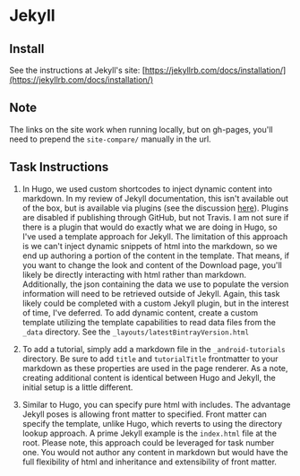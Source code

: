 # Jekyll

## Install
See the instructions at Jekyll's site: [https://jekyllrb.com/docs/installation/](https://jekyllrb.com/docs/installation/)

## Note
The links on the site work when running locally, but on gh-pages, you'll need to prepend the ```site-compare/``` manually in the url.

## Task Instructions
1. In Hugo, we used custom shortcodes to inject dynamic content into markdown. In my review of Jekyll documentation, this isn't available out of the box, but is available via plugins (see the discussion [here](https://gohugo.io/tutorials/migrate-from-jekyll/#convert-jekyll-plugins-to-hugo-shortcodes)). Plugins are disabled if publishing through GitHub, but not Travis. I am not sure if there is a plugin that would do exactly what we are doing in Hugo, so I've used a template approach for Jekyll. The limitation of this approach is we can't inject dynamic snippets of html into the markdown, so we end up authoring a portion of the content in the template. That means, if you want to change the look and content of the Download page, you'll likely be directly interacting with html rather than markdown. Additionally, the json containing the data we use to populate the version information will need to be retrieved outside of Jekyll. Again, this task likely could be completed with a custom Jekyll plugin, but in the interest of time, I've deferred.
To add dynamic content, create a custom template utilizing the template capabilities to read data files from the ```_data``` directory. See the ```_layouts/latestBintrayVersion.html```

2. To add a tutorial, simply add a markdown file in the ```_android-tutorials``` directory. Be sure to add ```title``` and ```tutorialTitle``` frontmatter to your markdown as these properties are used in the page renderer. As a note, creating additional content is identical between Hugo and Jekyll, the initial setup is a little different.

3. Similar to Hugo, you can specify pure html with includes. The advantage Jekyll poses is allowing front matter to specified. Front matter can specify the template, unlike Hugo, which reverts to using the directory lookup approach. A prime Jekyll example is the ```index.html``` file at the root. Please note, this approach could be leveraged for task number one. You would not author any content in markdown but would have the full flexibility of html and inheritance and extensibility of front matter.